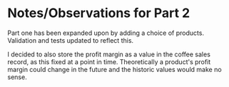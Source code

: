 # Notes/Observations for Part 2

Part one has been expanded upon by adding a choice of products. Validation and tests updated to reflect this.

I decided to also store the profit margin as a value in the coffee sales record, as this fixed at a point in time. Theoretically a product's profit margin could change in the future and the historic values would make no sense.

